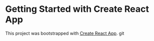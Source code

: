 # Getting Started with Create React App

This project was bootstrapped with [Create React App](https://github.com/facebook/create-react-app).
git